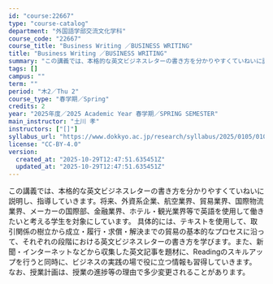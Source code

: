 ```yaml
---
id: "course:22667"
type: "course-catalog"
department: "外国語学部交流文化学科"
course_code: "22667"
course_title: "Business Writing ／BUSINESS WRITING"
title: "Business Writing ／BUSINESS WRITING"
summary: "この講義では、本格的な英文ビジネスレターの書き方を分かりやすくていねいに説明し、指導していきます。将来、外資系企業、航空業界、貿易業界、国際物流業界、メーカーの国際部、金融業界、ホテル・観光業界等で英語を使用して働きたいと考える学生を対象に…"
tags: []
campus: ""
term: ""
period: "木2／Thu 2"
course_type: "春学期／Spring"
credits: 2
year: "2025年度／2025 Academic Year 春学期／SPRING SEMESTER"
main_instructor: "土川 孝"
instructors: ["[]"]
syllabus_url: "https://www.dokkyo.ac.jp/research/syllabus/2025/0105/0105_22667_ja_JP.html"
license: "CC-BY-4.0"
version:
  created_at: "2025-10-29T12:47:51.635451Z"
  updated_at: "2025-10-29T12:47:51.635451Z"
---
```

この講義では、本格的な英文ビジネスレターの書き方を分かりやすくていねいに説明し、指導していきます。将来、外資系企業、航空業界、貿易業界、国際物流業界、メーカーの国際部、金融業界、ホテル・観光業界等で英語を使用して働きたいと考える学生を対象にしています。 具体的には、テキストを使用して、取引関係の樹立から成立・履行・求償・解決までの貿易の基本的なプロセスに沿って、それぞれの段階における英文ビジネスレターの書き方を学びます。また、新聞・インターネットなどから収集した英文記事を題材に、Readingのスキルアップを行うと同時に、ビジネスの実践の場で役に立つ情報も習得していきます。 なお、授業計画は、授業の進捗等の理由で多少変更されることがあります。
